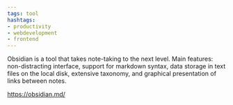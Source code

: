 ```yaml
---
tags: tool
hashtags:
- productivity
- webdevelopment
- frontend
---
```


Obsidian is a tool that takes note-taking to the next level. Main features: non-distracting interface, support for markdown syntax, data storage in text files on the local disk, extensive taxonomy, and graphical presentation of links between notes.

https://obsidian.md/